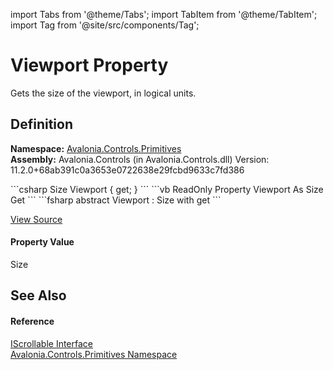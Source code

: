 import Tabs from '@theme/Tabs'; 
import TabItem from '@theme/TabItem'; 
import Tag from '@site/src/components/Tag'; 

# Viewport Property


Gets the size of the viewport, in logical units.



## Definition
**Namespace:** <a href="N_Avalonia_Controls_Primitives">Avalonia.Controls.Primitives</a>  
**Assembly:** Avalonia.Controls (in Avalonia.Controls.dll) Version: 11.2.0+68ab391c0a3653e0722638e29fcbd9633c7fd386

<Tabs groupId="api-code-preview">
<TabItem value="csharp" label="C#">
```csharp
Size Viewport { get; }
```
</TabItem>
<TabItem value="vb" label="VB">
```vb
ReadOnly Property Viewport As Size
	Get
```
</TabItem>
<TabItem value="fsharp" label="F#">
```fsharp
abstract Viewport : Size with get
```
</TabItem>
</Tabs>



<a href="https://github.com/AvaloniaUI/Avalonia/tree/master/srcAvalonia.Controls/IScrollable.cs" title="View the source code">View Source</a>



#### Property Value
Size

## See Also


#### Reference
<a href="T_Avalonia_Controls_Primitives_IScrollable">IScrollable Interface</a>  
<a href="N_Avalonia_Controls_Primitives">Avalonia.Controls.Primitives Namespace</a>  

